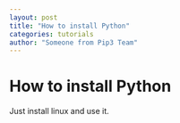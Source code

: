 ```yaml
---
layout: post
title: "How to install Python"
categories: tutorials
author: "Someone from Pip3 Team"
---
```


# How to install Python

Just install linux and use it.
